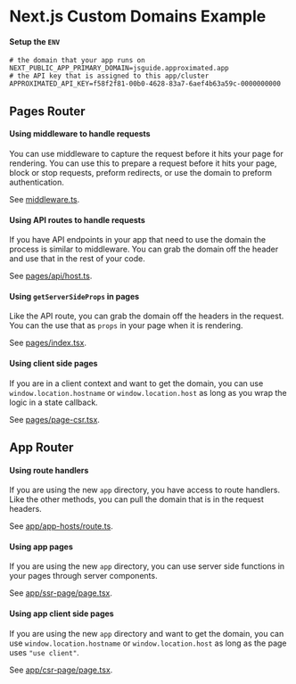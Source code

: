 # Next.js Custom Domains Example

#### Setup the `ENV`

```env
# the domain that your app runs on
NEXT_PUBLIC_APP_PRIMARY_DOMAIN=jsguide.approximated.app
# the API key that is assigned to this app/cluster
APPROXIMATED_API_KEY=f58f2f81-00b0-4628-83a7-6aef4b63a59c-0000000000
```

## Pages Router

#### Using middleware to handle requests

You can use middleware to capture the request before it hits your page for rendering. You can use this to prepare a request before it hits your page, block or stop requests, preform redirects, or use the domain to preform authentication.

See [middleware.ts](middleware.ts).

#### Using API routes to handle requests

If you have API endpoints in your app that need to use the domain the process is similar to middleware. You can grab the domain off the header and use that in the rest of your code.

See [pages/api/host.ts](pages/api/host.ts).

#### Using `getServerSideProps` in pages

Like the API route, you can grab the domain off the headers in the request. You can the use that as `props` in your page when it is rendering.

See [pages/index.tsx](pages/index.tsx).

#### Using client side pages

If you are in a client context and want to get the domain, you can use `window.location.hostname` or `window.location.host` as long as you wrap the logic in a state callback.

See [pages/page-csr.tsx](pages/page-csr.tsx).

## App Router

#### Using route handlers

If you are using the new `app` directory, you have access to route handlers. Like the other methods, you can pull the domain that is in the request headers.

See [app/app-hosts/route.ts](app/app-hosts/route.ts).

#### Using app pages

If you are using the new `app` directory, you can use server side functions in your pages through server components.

See [app/ssr-page/page.tsx](app/ssr-page/page.tsx).

#### Using app client side pages

If you are using the new `app` directory and want to get the domain, you can use `window.location.hostname` or `window.location.host` as long as the page uses `"use client"`.

See [app/csr-page/page.tsx](app/csr-page/page.tsx).